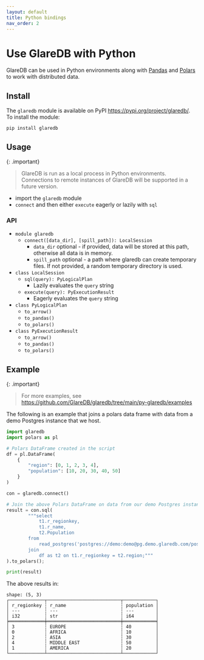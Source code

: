 ```yaml
---
layout: default
title: Python bindings
nav_order: 2
---
```


# Use GlareDB with Python

GlareDB can be used in Python environments along with [Pandas] and [Polars] to
work with distributed data.

## Install

The `glaredb` module is available on PyPI <https://pypi.org/project/glaredb/>.
To install the module:

```console
pip install glaredb
```

## Usage

{: .important}

> GlareDB is run as a local process in Python environments. Connections to remote
> instances of GlareDB will be supported in a future version.

- import the `glaredb` module
- `connect` and then either `execute` eagerly or lazily with `sql`

### API

- `module glaredb`
  - `connect([data_dir], [spill_path]): LocalSession`
    - `data_dir` optional - if provided, data will be stored at this path,
      otherwise all data is in memory.
    - `spill_path` optional - a path where glaredb can create temporary files.
      If not provided, a random temporary directory is used.
- `class LocalSession`
  - `sql(query): PyLogicalPlan`
    - Lazily evaluates the `query` string
  - `execute(query): PyExecutionResult`
    - Eagerly evaluates the `query` string
- `class PyLogicalPlan`
  - `to_arrow()`
  - `to_pandas()`
  - `to_polars()`
- `class PyExecutionResult`
  - `to_arrow()`
  - `to_pandas()`
  - `to_polars()`

## Example

{: .important}

> For more examples, see <https://github.com/GlareDB/glaredb/tree/main/py-glaredb/examples>

The following is an example that joins a polars data frame with data from a demo
Postgres instance that we host.

```python
import glaredb
import polars as pl

# Polars DataFrame created in the script
df = pl.DataFrame(
    {
        "region": [0, 1, 2, 3, 4],
        "population": [10, 20, 30, 40, 50]
    }
)

con = glaredb.connect()

# Join the above Polars DataFrame on data from our demo Postgres instance
result = con.sql(
        """select
            t1.r_regionkey,
            t1.r_name,
            t2.Population
        from
            read_postgres('postgres://demo:demo@pg.demo.glaredb.com/postgres', 'public', 'region') as t1
        join
            df as t2 on t1.r_regionkey = t2.region;"""
).to_polars();

print(result)
```

The above results in:

```console
shape: (5, 3)
┌─────────────┬───────────────────────────┬────────────┐
│ r_regionkey ┆ r_name                    ┆ population │
│ ---         ┆ ---                       ┆ ---        │
│ i32         ┆ str                       ┆ i64        │
╞═════════════╪═══════════════════════════╪════════════╡
│ 3           ┆ EUROPE                    ┆ 40         │
│ 0           ┆ AFRICA                    ┆ 10         │
│ 2           ┆ ASIA                      ┆ 30         │
│ 4           ┆ MIDDLE EAST               ┆ 50         │
│ 1           ┆ AMERICA                   ┆ 20         │
└─────────────┴───────────────────────────┴────────────┘
```

[Pandas]: https://github.com/pandas-dev/pandas
[Polars]: https://github.com/pola-rs/polars

